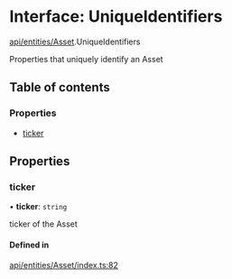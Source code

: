 # Interface: UniqueIdentifiers

[api/entities/Asset](../wiki/api.entities.Asset).UniqueIdentifiers

Properties that uniquely identify an Asset

## Table of contents

### Properties

- [ticker](../wiki/api.entities.Asset.UniqueIdentifiers#ticker)

## Properties

### ticker

• **ticker**: `string`

ticker of the Asset

#### Defined in

[api/entities/Asset/index.ts:82](https://github.com/PolymeshAssociation/polymesh-sdk/blob/16e8c2ca/src/api/entities/Asset/index.ts#L82)
